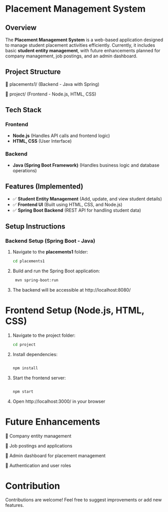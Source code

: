 # Placement Management System  

## Overview  
The **Placement Management System** is a web-based application designed to manage student placement activities efficiently. Currently, it includes basic **student entity management**, with future enhancements planned for company management, job postings, and an admin dashboard.  

## Project Structure  
📂 placements1/ (Backend - Java with Spring)

📂 project/ (Frontend - Node.js, HTML, CSS)
## Tech Stack  
### Frontend  
- **Node.js** (Handles API calls and frontend logic)  
- **HTML, CSS** (User Interface)  

### Backend  
- **Java (Spring Boot Framework)** (Handles business logic and database operations)  

## Features (Implemented)  
- ✅ **Student Entity Management** (Add, update, and view student details)  
- ✅ **Frontend UI** (Built using HTML, CSS, and Node.js)  
- ✅ **Spring Boot Backend** (REST API for handling student data)  

## Setup Instructions  

### Backend Setup (Spring Boot - Java)  
1. Navigate to the **placements1** folder:  
   ```bash
   cd placements1

2. Build and run the Spring Boot application:
   
     ```bash
      mvn spring-boot:run

3. The backend will be accessible at http://localhost:8080/


# Frontend Setup (Node.js, HTML, CSS)
1. Navigate to the project folder:
    ```bash
    cd project

2. Install dependencies:
   ```bash

   npm install

3. Start the frontend server:
     ```bash

     npm start

4. Open http://localhost:3000/ in your browser

# Future Enhancements
🔹 Company entity management

🔹 Job postings and applications

🔹 Admin dashboard for placement management

🔹 Authentication and user roles

# Contribution
Contributions are welcome! Feel free to suggest improvements or add new features.
